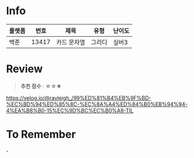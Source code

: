 # Info
|플랫폼|번호|제목|유형|난이도|
|----|----|----|----|----|
|백준|13417|카드 문자열|그리디|실버3|

# Review
> **추천 점수** : ☆☆★

https://velog.io/@rayleigh_/99%ED%81%B4%EB%9F%BD-%EC%BD%94%ED%85%8C-%EC%8A%A4%ED%84%B0%EB%94%94-4%EA%B8%B0-15%EC%9D%BC%EC%B0%A8-TIL

# To Remember
\-